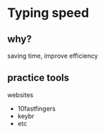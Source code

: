 # Typing speed



## why?

saving time, improve efficiency


## practice tools

websites
- 10fastfingers
- keybr
- etc


